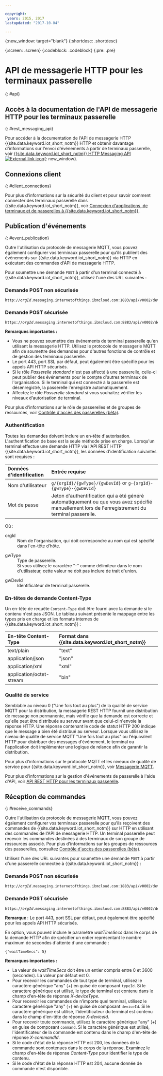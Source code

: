 ```yaml
---

copyright:
 years: 2015, 2017
lastupdated: "2017-10-04"

---
```


{:new_window: target="blank"}
{:shortdesc: .shortdesc}

{:screen: .screen}
{:codeblock: .codeblock}
{:pre: .pre}

# API de messagerie HTTP pour les terminaux passerelle
{: #api}

## Accès à la documentation de l'API de messagerie HTTP pour les terminaux passerelle
{: #rest_messaging_api}

Pour accéder à la documentation de l'API de messagerie HTTP {{site.data.keyword.iot_short_notm}} HTTP et obtenir davantage d'informations sur l'envoi d'événements à partir de terminaux passerelle, voir [{{site.data.keyword.iot_short_notm}} HTTP Messaging API ![External link icon](../../../icons/launch-glyph.svg)](https://docs.internetofthings.ibmcloud.com/apis/swagger/v0002/http-messaging.html){: new_window}.


## Connexions client
{: #client_connections}

Pour plus d'informations sur la sécurité du client et pour savoir comment connecter des terminaux passerelle dans {{site.data.keyword.iot_short_notm}}, voir [Connexion d'applications, de terminaux et de passerelles à {{site.data.keyword.iot_short_notm}}](../reference/security/connect_devices_apps_gw.html).


## Publication d'événements
{: #event_publication}

Outre l'utilisation du protocole de messagerie MQTT, vous pouvez également configurer vos terminaux passerelle pour qu'ils publient des événements sur {{site.data.keyword.iot_short_notm}} via HTTP en exécutant des commandes d'API de messagerie HTTP.

Pour soumettre une demande ``POST`` à partir d'un terminal connecté à {{site.data.keyword.iot_short_notm}}, utilisez l'une des URL suivantes :

### Demande POST non sécurisée
<pre class="pre"><code class="hljs">http://<var class="keyword varname">orgId</var>.messaging.internetofthings.ibmcloud.com:1883/api/v0002/device/types/<var class="keyword varname">typeId</var>/devices/<var class="keyword varname">deviceId</var>/events/<var class="keyword varname">eventId</var></code></pre>

### Demande POST sécurisée
<pre class="pre"><code class="hljs">https://<var class="keyword varname">orgId</var>.messaging.internetofthings.ibmcloud.com:8883/api/v0002/device/types/<var class="keyword varname">typeId</var>/devices/<var class="keyword varname">deviceId</var>/events/<var class="keyword varname">eventId</var></code></pre>

**Remarques importantes :**
- Vous ne pouvez soumettre des événements de terminal passerelle qu'en utilisant la messagerie HTTP. Utilisez le protocole de messagerie MQTT afin de soumettre des demandes pour d'autres fonctions de contrôle et de gestion des terminaux passerelle.
- Le port 443, port SSL par défaut, peut également être spécifié pour les appels API HTTP sécurisés.
- Si le rôle *Passerelle standard* n'est pas affecté à une passerelle, celle-ci peut publier des événements pour le compte d'autres terminaux de l'organisation. Si le terminal qui est connecté à la passerelle est désenregistré, la passerelle l'enregistre automatiquement.
- Affectez le rôle *Passerelle standard* si vous souhaitez vérifier les niveaux d'autorisation de terminal.

Pour plus d'informations sur le rôle de passerelles et de groupes de ressources, voir [Contrôle d'accès des passerelles (bêta)](../gateways/gateway-access-control.html).

### Authentification

Toutes les demandes doivent inclure un en-tête d'autorisation. L'authentification de base est la seule méthode prise en charge. Lorsqu'un terminal effectue une demande HTTP via l'API REST HTTP {{site.data.keyword.iot_short_notm}}, les données d'identification suivantes sont requises :

|Données d'identification|Entrée requise|
|:---|:---|
|Nom d'utilisateur| `g/{orgId}/{gwType}/{gwDevId}` or `g-{orgId}-{gwType}-{gwDevId}`
|Mot de passe| Jeton d'authentification qui a été généré automatiquement ou que vous avez spécifié manuellement lors de l'enregistrement du terminal passerelle.

Où :

<dl>
<dt>orgId</dt>  
<dd>Nom de l'organisation, qui doit correspondre au nom qui est spécifié dans l'en-tête d'hôte.</dd>

<p></p>
<dt>gwType</dt>  
<dd>Type de passerelle. </dd>
<dd>Si vous utilisez le caractère "-" comme délimiteur dans le nom d'utilisateur, cette valeur ne doit pas inclure de trait d'union. </dd>
<p></p>
<dt>gwDevId</dt>  
<dd>Identificateur de terminal passerelle. </dd>
</dl>


### En-têtes de demande Content-Type

Un en-tête de requête `Content-Type` doit être fourni avec la demande si le contenu n'est pas JSON. Le tableau suivant présente le mappage entre les types pris en charge et les formats internes de {{site.data.keyword.iot_short_notm}} :

|En-tête Content-Type|Format dans {{site.data.keyword.iot_short_notm}}|
|:---|:---|
|text/plain|"text"
|application/json| "json"
|application/xml | "xml"
|application/octet-stream|"bin"

### Qualité de service

Semblable au niveau 0 ("Une fois tout au plus") de la qualité de service MQTT pour la distribution, la messagerie REST HTTP fournit une distribution de message non permanente, mais vérifie que la demande est correcte et qu'elle peut être distribuée au serveur avant que celui-ci n'envoie la réponse HTTP. Une réponse contenant le code de statut HTTP 200 indique que le message a bien été distribué au serveur. Lorsque vous utilisez le niveau de qualité de service MQTT "Une fois tout au plus" ou l'équivalent HTTP pour distribuer des messages d'événement, le terminal ou l'application doit implémenter une logique de relance afin de garantir la distribution.

Pour plus d'informations sur le protocole MQTT et les niveaux de qualité de service pour {{site.data.keyword.iot_short_notm}}, voir [Messagerie MQTT](../reference/mqtt/index.html).

Pour plus d'informations sur la gestion d'événements de passerelle à l'aide d'API, voir [API REST HTTP pour les terminaux passerelle](../gateways/gw_api.html).

## Réception de commandes
{: #receive_commands}

Outre l'utilisation du protocole de messagerie MQTT, vous pouvez également
configurer vos terminaux passerelle pour qu'ils reçoivent des commandes
de {{site.data.keyword.iot_short_notm}} sur HTTP en utilisant des commandes de l'API de
messagerie HTTP. Un terminal passerelle peut recevoir les commandes destinées à des terminaux de son groupe de ressources associé. Pour plus d'informations sur les groupes de ressources des passerelles, consultez
[Contrôle d'accès des passerelles (bêta)](../gateways/gateway-access-control.html).

Utilisez l'une des URL suivantes pour soumettre une demande ``POST`` à partir d'une passerelle
connectée à {{site.data.keyword.iot_short_notm}} :

### Demande POST non sécurisée
<pre class="pre"><code class="hljs">http://<var class="keyword varname">orgId</var>.messaging.internetofthings.ibmcloud.com:1883/api/v0002/device/types/<var class="keyword varname">typeId</var>/devices/<var class="keyword varname">deviceId</var>/commands/<var class="keyword varname">command</var>/request</code></pre>

### Demande POST sécurisée

<pre class="pre"><code class="hljs">https://<var class="keyword varname">orgId</var>.messaging.internetofthings.ibmcloud.com:8883/api/v0002/device/types/<var class="keyword varname">typeId</var>/devices/<var class="keyword varname">deviceId</var>/commands/<var class="keyword varname">command</var>/request</code></pre>

**Remarque :** Le port 443, port SSL par défaut, peut également être spécifié pour les appels API HTTP sécurisés.

En option, vous pouvez inclure le paramètre *waitTimeSecs* dans le corps de la demande HTTP afin de
spécifier un entier représentant le nombre maximum de secondes d'attente d'une commande :
<pre class="pre"><code class="hljs">{"waitTimeSecs": 5} </code></pre>


**Remarques importantes :**
- La valeur de *waitTimeSecs* doit être un entier compris entre 0 et 3600 (secondes). La valeur par défaut est 0.
- Pour recevoir les commandes de tout type de terminal, utilisez le caractère générique
"any" (+) en guise de composant `typeId`. Si le caractère générique est utilisé, le type de terminal est contenu dans le champ d'en-tête de réponse *X-deviceType*.
- Pour recevoir les commandes de n'importe quel terminal, utilisez le caractère générique
"any" (+) en guise de composant `deviceId`. Si le caractère générique est utilisé, l'identificateur du terminal est contenu dans le champ d'en-tête de réponse *X-deviceId*.
- Pour recevoir toute commande, utilisez le caractère générique
"any" (+) en guise de composant `command`. Si le caractère générique est utilisé, l'identificateur de la commande est contenu dans le champ d'en-tête de réponse *X-commandId*.
- Si le code d'état de la réponse HTTP est 200, les données de la commande sont contenues dans le corps de la réponse. Examinez le champ d'en-tête de réponse *Content-Type* pour identifier le type de contenu.
- Si le code d'état de la réponse HTTP est 204, aucune donnée de commande n'est disponible.
